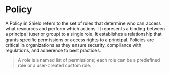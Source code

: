# Policy

A Policy in Shield refers to the set of rules that determine who can access what resources and perform which actions. It represents a binding between a principal (user or group) to a single role. It establishes a relationship that grants specific permissions or access rights to a principal. Policies are critical in organizations as they ensure security, compliance with regulations, and adherence to best practices.

> A role is a named list of permissions; each role can be a predefined role or a user-created custom role.